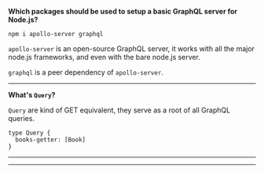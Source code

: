 **Which packages should be used to setup a basic GraphQL server for Node.js?**

`npm i apollo-server graphql`

`apollo-server` is an open-source GraphQL server, it works with all the major node.js frameworks, and even with the bare node.js server.

`graphql` is a peer dependency of `apollo-server`.

---

**What's `Query`?**

`Query` are kind of GET equivalent, they serve as a root of all GraphQL queries.

```
type Query {
  books-getter: [Book]
}
```

---

---
